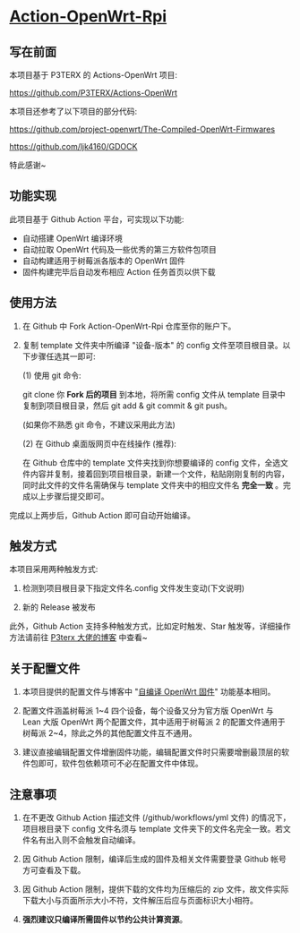 # [Action-OpenWrt-Rpi](https://github.com/SuLingGG/Action-OpenWrt-Rpi)

## 写在前面

本项目基于 P3TERX 的 Actions-OpenWrt 项目:

<https://github.com/P3TERX/Actions-OpenWrt>

本项目还参考了以下项目的部分代码:

<https://github.com/project-openwrt/The-Compiled-OpenWrt-Firmwares>

<https://github.com/ljk4160/GDOCK>

特此感谢~

## 功能实现

此项目基于 Github Action 平台，可实现以下功能:

- 自动搭建 OpenWrt 编译环境
- 自动拉取 OpenWrt 代码及一些优秀的第三方软件包项目
- 自动构建适用于树莓派各版本的 OpenWrt 固件
- 固件构建完毕后自动发布相应 Action 任务首页以供下载

## 使用方法

1. 在 Github 中 Fork Action-OpenWrt-Rpi 仓库至你的账户下。

2. 复制 template 文件夹中所编译 "设备-版本" 的 config 文件至项目根目录。以下步骤任选其一即可:

   (1) 使用 git 命令:

   git clone 你 **Fork 后的项目** 到本地，将所需 config 文件从 template 目录中复制到项目根目录，然后 git add & git commit & git push。

   (如果你不熟悉 git 命令，不建议采用此方法)

   (2) 在 Github 桌面版网页中在线操作 (推荐):

   在 Github 仓库中的 template 文件夹找到你想要编译的 config 文件，全选文件内容并复制，接着回到项目根目录，新建一个文件，粘贴刚刚复制的内容，同时此文件的文件名需确保与 template 文件夹中的相应文件名 **完全一致** 。完成以上步骤后提交即可。

完成以上两步后，Github Action 即可自动开始编译。

## 触发方式

本项目采用两种触发方式:

1. 检测到项目根目录下指定文件名.config 文件发生变动(下文说明)

2. 新的 Release 被发布

此外，Github Action 支持多种触发方式，比如定时触发、Star 触发等，详细操作方法请前往 [P3terx 大佬的博客](https://p3terx.com/archives/build-openwrt-with-github-actions.html) 中查看~

## 关于配置文件

1. 本项目提供的配置文件与博客中 "[自编译 OpenWrt 固件](https://mlapp.cn/369.html)" 功能基本相同。

2. 配置文件涵盖树莓派 1~4 四个设备，每个设备又分为官方版 OpenWrt 与 Lean 大版 OpenWrt 两个配置文件，其中适用于树莓派 2 的配置文件通用于树莓派 2~4，除此之外的其他配置文件互不通用。

3. 建议直接编辑配置文件增删固件功能，编辑配置文件时只需要增删最顶层的软件包即可，软件包依赖项可不必在配置文件中体现。

## 注意事项

1. 在不更改 Github Action 描述文件 (/github/workflows/yml 文件) 的情况下，项目根目录下 config 文件名须与 template 文件夹下的文件名完全一致。若文件名有出入则不会触发自动编译。

2. 因 Github Action 限制，编译后生成的固件及相关文件需要登录 Github 帐号方可查看及下载。

3. 因 Github Action 限制，提供下载的文件均为压缩后的 zip 文件，故文件实际下载大小与页面所示大小不符，文件解压后应与页面标识大小相符。

4. **强烈建议只编译所需固件以节约公共计算资源**。
